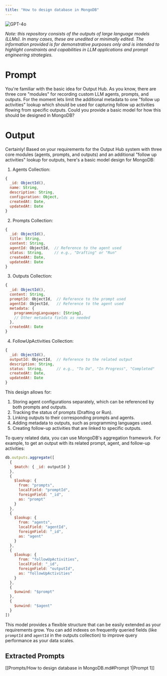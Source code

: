 ```yaml
---
title: "How to design database in MongoDB"
---
```

![GPT-4o](https://img.shields.io/badge/GPT--4o-3333FF?style=for-the-badge&logo=openai&logoColor=white)



*Note: this repository consists of the outputs of large language models (LLMs). In many cases, these are unedited or minimally edited. The information provided is for demonstrative purposes only and is intended to highlight constraints and capabilities in LLM applications and prompt engineering strategies.*


# Prompt

You're familiar with the basic idea for Output Hub. As you know, there are three core "modules" for recording custom LLM agents, prompts, and outputs. For the moment lets limit the additional metadata to one "follow up activities" lookup which should be used for capturing follow up activities flowing from specific outputs. Could you provide a basic model for how this should be designed in MongoDB?
# Output

Certainly! Based on your requirements for the Output Hub system with three core modules (agents, prompts, and outputs) and an additional "follow up activities" lookup for outputs, here's a basic model design for MongoDB:

1. Agents Collection:
```javascript
{
  _id: ObjectId(),
  name: String,
  description: String,
  configuration: Object,
  createdAt: Date,
  updatedAt: Date
}
```

2. Prompts Collection:
```javascript
{
  _id: ObjectId(),
  title: String,
  content: String,
  agentId: ObjectId,  // Reference to the agent used
  status: String,     // e.g., "Drafting" or "Run"
  createdAt: Date,
  updatedAt: Date
}
```

3. Outputs Collection:
```javascript
{
  _id: ObjectId(),
  content: String,
  promptId: ObjectId,  // Reference to the prompt used
  agentId: ObjectId,   // Reference to the agent used
  metadata: {
    programmingLanguages: [String],
    // Other metadata fields as needed
  },
  createdAt: Date
}
```

4. FollowUpActivities Collection:
```javascript
{
  _id: ObjectId(),
  outputId: ObjectId,  // Reference to the related output
  description: String,
  status: String,      // e.g., "To Do", "In Progress", "Completed"
  createdAt: Date,
  updatedAt: Date
}
```

This design allows for:

1. Storing agent configurations separately, which can be referenced by both prompts and outputs.
2. Tracking the status of prompts (Drafting or Run).
3. Linking outputs to their corresponding prompts and agents.
4. Adding metadata to outputs, such as programming languages used.
5. Creating follow-up activities that are linked to specific outputs.

To query related data, you can use MongoDB's aggregation framework. For example, to get an output with its related prompt, agent, and follow-up activities:

```javascript
db.outputs.aggregate([
  {
    $match: { _id: outputId }
  },
  {
    $lookup: {
      from: "prompts",
      localField: "promptId",
      foreignField: "_id",
      as: "prompt"
    }
  },
  {
    $lookup: {
      from: "agents",
      localField: "agentId",
      foreignField: "_id",
      as: "agent"
    }
  },
  {
    $lookup: {
      from: "followUpActivities",
      localField: "_id",
      foreignField: "outputId",
      as: "followUpActivities"
    }
  },
  {
    $unwind: "$prompt"
  },
  {
    $unwind: "$agent"
  }
])
```

This model provides a flexible structure that can be easily extended as your requirements grow. You can add indexes on frequently queried fields (like `promptId` and `agentId` in the outputs collection) to improve query performance as your data scales.

 




## Extracted Prompts
[[Prompts/How to design database in MongoDB.md#Prompt 1|Prompt 1]]
